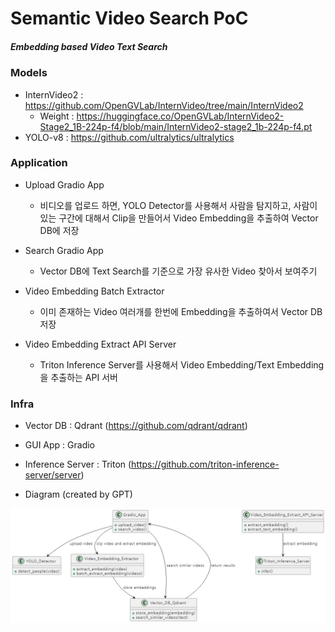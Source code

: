# Semantic Video Search PoC
##### Embedding based Video Text Search

### Models

- InternVideo2 : https://github.com/OpenGVLab/InternVideo/tree/main/InternVideo2 
  - Weight : https://huggingface.co/OpenGVLab/InternVideo2-Stage2_1B-224p-f4/blob/main/InternVideo2-stage2_1b-224p-f4.pt
- YOLO-v8 : https://github.com/ultralytics/ultralytics  


### Application

- Upload Gradio App
    - 비디오를 업로드 하면, YOLO Detector를 사용해서 사람을 탐지하고, 사람이 있는 구간에 대해서 Clip을 만들어서 Video Embedding을 추출하여 Vector DB에 저장

- Search Gradio App
    - Vector DB에 Text Search를 기준으로 가장 유사한 Video 찾아서 보여주기

- Video Embedding Batch Extractor
    - 이미 존재하는 Video 여러개를 한번에 Embedding을 추출하여서 Vector DB 저장

- Video Embedding Extract API Server
    - Triton Inference Server를 사용해서 Video Embedding/Text Embedding을 추출하는 API 서버


### Infra

- Vector DB : Qdrant (https://github.com/qdrant/qdrant)

- GUI App : Gradio

- Inference Server : Triton (https://github.com/triton-inference-server/server)

- Diagram (created by GPT)

![](../../static/SemanticVideoSearch.jpg)
